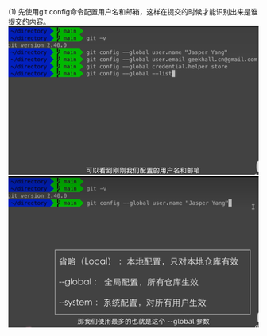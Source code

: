 (1) 先使用git config命令配置用户名和邮箱，这样在提交的时候才能识别出来是谁提交的内容。  
![Alt text](git的配置和查看.png)  
![Alt text](git的配置参数.png)